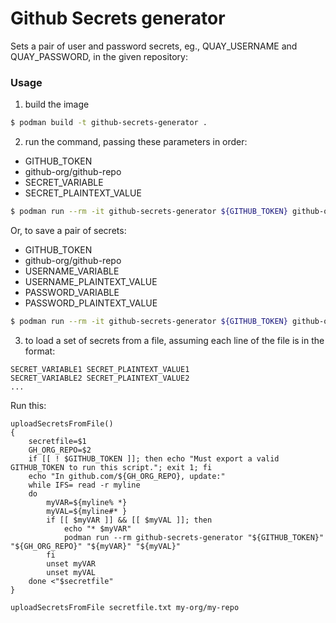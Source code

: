 # Github Secrets generator

Sets a pair of user and password secrets, eg., QUAY_USERNAME and QUAY_PASSWORD, in the given repository:

### Usage

1. build the image

```bash
$ podman build -t github-secrets-generator .
```

2. run the command, passing these parameters in order: 

* GITHUB_TOKEN 
* github-org/github-repo 
* SECRET_VARIABLE 
* SECRET_PLAINTEXT_VALUE 

```bash
$ podman run --rm -it github-secrets-generator ${GITHUB_TOKEN} github-org/github-repo SECRET_USERNAME ${SECRET_PLAINTEXT_VALUE}
```
Or, to save a pair of secrets: 

* GITHUB_TOKEN 
* github-org/github-repo 
* USERNAME_VARIABLE 
* USERNAME_PLAINTEXT_VALUE 
* PASSWORD_VARIABLE 
* PASSWORD_PLAINTEXT_VALUE

```bash
$ podman run --rm -it github-secrets-generator ${GITHUB_TOKEN} github-org/github-repo QUAY_USERNAME ${QUAY_USERNAME} QUAY_PASSWORD ${QUAY_PASSWORD}
```

3. to load a set of secrets from a file, assuming each line of the file is in the format:

```
SECRET_VARIABLE1 SECRET_PLAINTEXT_VALUE1
SECRET_VARIABLE2 SECRET_PLAINTEXT_VALUE2
...
```

Run this:

```
uploadSecretsFromFile() 
{
    secretfile=$1
    GH_ORG_REPO=$2
    if [[ ! $GITHUB_TOKEN ]]; then echo "Must export a valid GITHUB_TOKEN to run this script."; exit 1; fi
    echo "In github.com/${GH_ORG_REPO}, update:"
    while IFS= read -r myline
    do
        myVAR=${myline% *}
        myVAL=${myline#* }
        if [[ $myVAR ]] && [[ $myVAL ]]; then
            echo "* $myVAR"
            podman run --rm github-secrets-generator "${GITHUB_TOKEN}" "${GH_ORG_REPO}" "${myVAR}" "${myVAL}"
        fi
        unset myVAR
        unset myVAL
    done <"$secretfile"
}

uploadSecretsFromFile secretfile.txt my-org/my-repo

```
